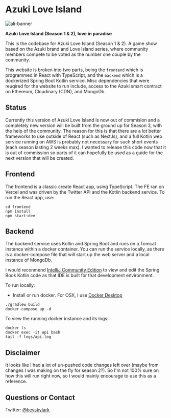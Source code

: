 # Azuki Love Island
![ali-banner](https://github.com/heyskylark/azuki-love-island/assets/5904744/3edaf593-8fcc-455e-912a-f150163daf2f)

**Azuki Love Island (Season 1 & 2), love in paradise**

This is the codebase for Azuki Love Island (Season 1 & 2). A game show based on the Azuki brand and Love Island series, where community members compete to be voted as the number one couple by the community.

This website is broken into two parts, being the `frontend` which is programmed in React with TypeScript, and the `backend` which is a dockerized Spring Boot Kotlin service. Misc dependencies that were reuqired for the website to run include, access to the Azuki smart contract on Ethereum, Cloudinary (CDN), and MongoDb.

## Status

Currently this version of Azuki Love Island is now out of commision and a completely new version will be built from the ground up for Season 3, with the help of the community. The reason for this is that there are a lot better frameworks to use outside of React (such as NextJs), and a full Kotlin web service running on AWS is probably not necessary for such short events (each season lasting 2 weeks max). I wanted to release this code now that it is out of commission so parts of it can hopefully be used as a guide for the next version that will be created.

## Frontend

The frontend is a classic create React app, using TypeScript. The FE ran on Vercel and was driven by the Twitter API and the Kotlin backend service. To run the React app, use:

```
cd frontend
npm install
npm start:dev
```

## Backend

The backend service uses Kotlin and Spring Boot and runs on a Tomcat instance within a docker container. You can run the service locally, as there is a docker-compose file that will start up the web server and a local instance of MongoDb.

I would reconmend [IntelliJ Community Edition](https://www.jetbrains.com/idea/download/?section=mac) to view and edit the Spring Book Kotlin code as that IDE is built for that development environment.

To run locally:
- Install or run docker. For OSX, I use [Docker Desktop](https://www.docker.com/products/docker-desktop/)

```
./gradlew build
docker-compose up -d
```

To view the running docker instance and its logs:
```
docker ls
docker exec -it api bash
tail -f logs/api.log
```

## Disclaimer

It looks like I had a lot of un-pushed code changes left over (maybe from changes I was making on the fly for season 2?). So I'm not 100% sure on how this will run right now, so I would mainly encourage to use this as a reference.

## Questions or Contact

Twitter: [@heyskylark](https://twitter.com/heyskylark)

